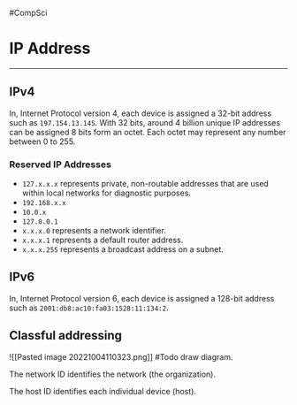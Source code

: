 #CompSci 

# IP Address
---

## IPv4
In, Internet Protocol version 4, each device is assigned a 32-bit address such as `197.154.13.145`.
With 32 bits, around 4 billion unique IP addresses can be assigned
8 bits form an octet. Each octet may represent any number between 0 to 255.

### Reserved IP Addresses
- `127.x.x.x` represents private, non-routable addresses that are used within local networks for diagnostic purposes.
- `192.168.x.x`
- `10.0.x`
- `127.0.0.1`
- `x.x.x.0` represents a network identifier.
- `x.x.x.1` represents a default router address.
- `x.x.x.255` represents a broadcast address on a subnet.
## IPv6
In, Internet Protocol version 6, each device is assigned a 128-bit address such as `2001:db8:ac10:fa03:1528:11:134:2`.

## Classful addressing
![[Pasted image 20221004110323.png]] #Todo draw diagram.

The network ID identifies the network (the organization).

The host ID identifies each individual device (host).
